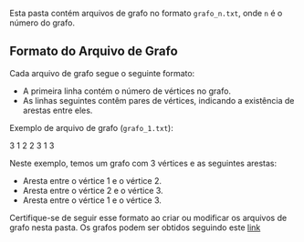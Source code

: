 Esta pasta contém arquivos de grafo no formato `grafo_n.txt`, onde `n` é o número do grafo.

## Formato do Arquivo de Grafo

Cada arquivo de grafo segue o seguinte formato:

- A primeira linha contém o número de vértices no grafo.
- As linhas seguintes contêm pares de vértices, indicando a existência de arestas entre eles.

Exemplo de arquivo de grafo (`grafo_1.txt`):

3
1 2
2 3
1 3


Neste exemplo, temos um grafo com 3 vértices e as seguintes arestas:
- Aresta entre o vértice 1 e o vértice 2.
- Aresta entre o vértice 2 e o vértice 3.
- Aresta entre o vértice 1 e o vértice 3.

Certifique-se de seguir esse formato ao criar ou modificar os arquivos de grafo nesta pasta.
Os grafos podem ser obtidos seguindo este [link](https://www.cos.ufrj.br/~daniel/grafos/)
